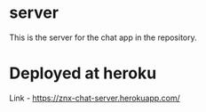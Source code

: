 # server
 This is the server for the chat app in the repository.
 
# Deployed at heroku

Link - https://znx-chat-server.herokuapp.com/
 
